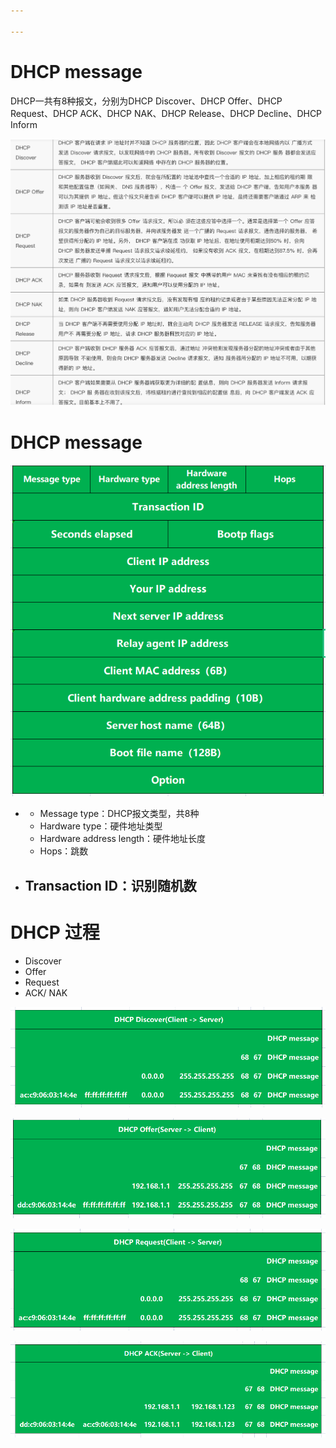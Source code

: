 ```yaml
---

---
```


# DHCP message

DHCP一共有8种报文，分别为DHCP Discover、DHCP Offer、DHCP Request、DHCP ACK、DHCP NAK、DHCP Release、DHCP Decline、DHCP Inform

![image-20230416192335774](./DHCP.assets/image-20230416192335774.png)

# DHCP message

![image-20230504204518829](./DHCP.assets/image-20230504204518829.png)

- 
  - Message type：DHCP报文类型，共8种
  - Hardware type：硬件地址类型
  - Hardware address length：硬件地址长度
  - Hops：跳数
- Transaction ID：识别随机数
  - 



# DHCP 过程

- Discover
- Offer
- Request
- ACK/ NAK

![image-20230504214449377](./DHCP.assets/image-20230504214449377.png)

![image-20230504214541576](./DHCP.assets/image-20230504214541576.png)

![image-20230504214551342](./DHCP.assets/image-20230504214551342.png)

![image-20230504215013225](./DHCP.assets/image-20230504215013225.png)